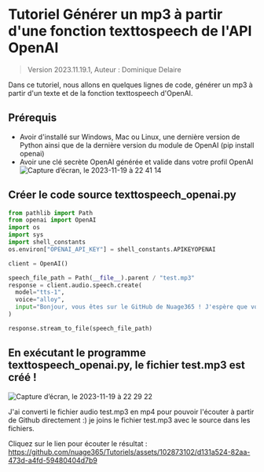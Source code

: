 # Tutoriel Générer un mp3 à partir d'une fonction texttospeech de l'API OpenAI 
> Version 2023.11.19.1, Auteur : Dominique Delaire

Dans ce tutoriel, nous allons en quelques lignes de code, générer un mp3 à partir d'un texte et de la fonction texttospeech d'OpenAI.

## Prérequis
* Avoir d'installé sur Windows, Mac ou Linux, une dernière version de Python ainsi que de la dernière version du module de OpenAI (pip install openai)
* Avoir une clé secrète OpenAI générée et valide dans votre profil OpenAI
![Capture d’écran, le 2023-11-19 à 22 41 14](https://github.com/nuage365/Tutoriels/assets/102873102/19bb9ed0-8cb2-4d09-94e3-c645906efea7)

## Créer le code source texttospeech_openai.py

```python
from pathlib import Path
from openai import OpenAI
import os
import sys
import shell_constants
os.environ["OPENAI_API_KEY"] = shell_constants.APIKEYOPENAI

client = OpenAI()

speech_file_path = Path(__file__).parent / "test.mp3"
response = client.audio.speech.create(
  model="tts-1",
  voice="alloy",
  input="Bonjour, vous êtes sur le GitHub de Nuage365 ! J'espère que vous allez bien ! J'aimerais vous raconter une histoire : il était une fois..."
)

response.stream_to_file(speech_file_path)
```
## En exécutant le programme texttospeech_openai.py, le fichier test.mp3 est créé !

![Capture d’écran, le 2023-11-19 à 22 29 22](https://github.com/nuage365/Tutoriels/assets/102873102/79b598f2-b96a-42b6-9977-7537fc77e59f)

J'ai converti le fichier audio test.mp3 en mp4 pour pouvoir l'écouter à partir de Github directement :) je joins le fichier test.mp3 avec le source dans les fichiers.

Cliquez sur le lien pour écouter le résultat : 
https://github.com/nuage365/Tutoriels/assets/102873102/d131a524-82aa-473d-a4fd-59480404d7b9

